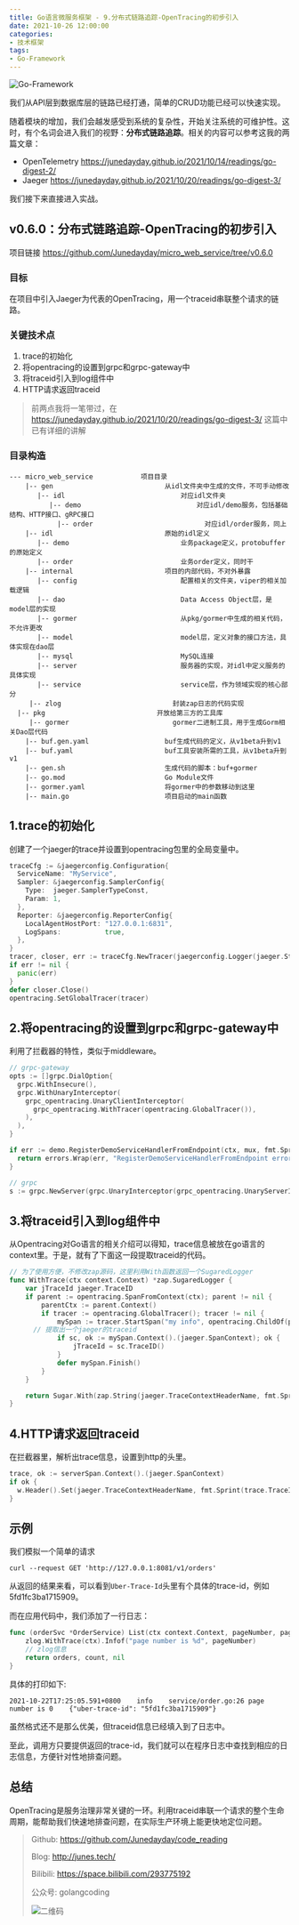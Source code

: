 ```yaml
---
title: Go语言微服务框架 - 9.分布式链路追踪-OpenTracing的初步引入
date: 2021-10-26 12:00:00
categories: 
- 技术框架
tags:
- Go-Framework
---
```


![Go-Framework](https://i.loli.net/2021/08/15/QfmqMJGaNOgt7LC.jpg)

我们从API层到数据库层的链路已经打通，简单的CRUD功能已经可以快速实现。

随着模块的增加，我们会越发感受到系统的复杂性，开始关注系统的可维护性。这时，有个名词会进入我们的视野：**分布式链路追踪**。相关的内容可以参考这我的两篇文章：

- OpenTelemetry https://junedayday.github.io/2021/10/14/readings/go-digest-2/
- Jaeger https://junedayday.github.io/2021/10/20/readings/go-digest-3/

我们接下来直接进入实战。

<!-- more -->

## v0.6.0：分布式链路追踪-OpenTracing的初步引入

项目链接 https://github.com/Junedayday/micro_web_service/tree/v0.6.0

### 目标

在项目中引入Jaeger为代表的OpenTracing，用一个traceid串联整个请求的链路。

### 关键技术点

1. trace的初始化
2. 将opentracing的设置到grpc和grpc-gateway中
3. 将traceid引入到log组件中
4. HTTP请求返回traceid

> 前两点我将一笔带过，在 https://junedayday.github.io/2021/10/20/readings/go-digest-3/ 这篇中已有详细的讲解

### 目录构造

```
--- micro_web_service            项目目录
	|-- gen                            从idl文件夹中生成的文件，不可手动修改
	   |-- idl                             对应idl文件夹
	      |-- demo                             对应idl/demo服务，包括基础结构、HTTP接口、gRPC接口
	    	|-- order                            对应idl/order服务，同上
	|-- idl                            原始的idl定义
	   |-- demo                            业务package定义，protobuffer的原始定义
	   |-- order                           业务order定义，同时干
	|-- internal                       项目的内部代码，不对外暴露
	   |-- config                          配置相关的文件夹，viper的相关加载逻辑
	   |-- dao                             Data Access Object层，是model层的实现
	   |-- gormer                          从pkg/gormer中生成的相关代码，不允许更改
	   |-- model                           model层，定义对象的接口方法，具体实现在dao层
	   |-- mysql                           MySQL连接
	   |-- server                          服务器的实现，对idl中定义服务的具体实现
	   |-- service                         service层，作为领域实现的核心部分
     |-- zlog                            封装zap日志的代码实现
  |-- pkg                            开放给第三方的工具库
     |-- gormer                          gormer二进制工具，用于生成Gorm相关Dao层代码
	|-- buf.gen.yaml                   buf生成代码的定义，从v1beta升到v1
	|-- buf.yaml                       buf工具安装所需的工具，从v1beta升到v1
	|-- gen.sh                         生成代码的脚本：buf+gormer
	|-- go.mod                         Go Module文件
	|-- gormer.yaml                    将gormer中的参数移动到这里
	|-- main.go                        项目启动的main函数
```

## 1.trace的初始化

创建了一个jaeger的trace并设置到opentracing包里的全局变量中。

```go
traceCfg := &jaegerconfig.Configuration{
  ServiceName: "MyService",
  Sampler: &jaegerconfig.SamplerConfig{
    Type:  jaeger.SamplerTypeConst,
    Param: 1,
  },
  Reporter: &jaegerconfig.ReporterConfig{
    LocalAgentHostPort: "127.0.0.1:6831",
    LogSpans:           true,
  },
}
tracer, closer, err := traceCfg.NewTracer(jaegerconfig.Logger(jaeger.StdLogger))
if err != nil {
  panic(err)
}
defer closer.Close()
opentracing.SetGlobalTracer(tracer)
```

## 2.将opentracing的设置到grpc和grpc-gateway中

利用了拦截器的特性，类似于middleware。

```go
// grpc-gateway
opts := []grpc.DialOption{
  grpc.WithInsecure(),
  grpc.WithUnaryInterceptor(
    grpc_opentracing.UnaryClientInterceptor(
      grpc_opentracing.WithTracer(opentracing.GlobalTracer()),
    ),
  ),
}

if err := demo.RegisterDemoServiceHandlerFromEndpoint(ctx, mux, fmt.Sprintf(":%d", config.Viper.GetInt("server.grpc.port")), opts); err != nil {
  return errors.Wrap(err, "RegisterDemoServiceHandlerFromEndpoint error")
}

// grpc
s := grpc.NewServer(grpc.UnaryInterceptor(grpc_opentracing.UnaryServerInterceptor(grpc_opentracing.WithTracer(opentracing.GlobalTracer()))))

```

## 3.将traceid引入到log组件中

从Opentracing对Go语言的相关介绍可以得知，trace信息被放在go语言的context里。于是，就有了下面这一段提取traceid的代码。

```go
// 为了使用方便，不修改zap源码，这里利用With函数返回一个SugaredLogger
func WithTrace(ctx context.Context) *zap.SugaredLogger {
	var jTraceId jaeger.TraceID
	if parent := opentracing.SpanFromContext(ctx); parent != nil {
		parentCtx := parent.Context()
		if tracer := opentracing.GlobalTracer(); tracer != nil {
			mySpan := tracer.StartSpan("my info", opentracing.ChildOf(parentCtx))
      // 提取出一个jaeger的traceid
			if sc, ok := mySpan.Context().(jaeger.SpanContext); ok {
				jTraceId = sc.TraceID()
			}
			defer mySpan.Finish()
		}
	}

	return Sugar.With(zap.String(jaeger.TraceContextHeaderName, fmt.Sprint(jTraceId)))
}
```

## 4.HTTP请求返回traceid

在拦截器里，解析出trace信息，设置到http的头里。

```go
trace, ok := serverSpan.Context().(jaeger.SpanContext)
if ok {
  w.Header().Set(jaeger.TraceContextHeaderName, fmt.Sprint(trace.TraceID()))
}
```

## 示例

我们模拟一个简单的请求

```shell
curl --request GET 'http://127.0.0.1:8081/v1/orders'
```

从返回的结果来看，可以看到`Uber-Trace-Id`头里有个具体的trace-id，例如5fd1fc3ba1715909。

而在应用代码中，我们添加了一行日志：

```go
func (orderSvc *OrderService) List(ctx context.Context, pageNumber, pageSize int, condition *gormer.OrderOptions) ([]gormer.Order, int64, error) {
	zlog.WithTrace(ctx).Infof("page number is %d", pageNumber)
	// zlog信息
	return orders, count, nil
}
```

具体的打印如下:

```
2021-10-22T17:25:05.591+0800	info	service/order.go:26	page number is 0	{"uber-trace-id": "5fd1fc3ba1715909"}
```

虽然格式还不是那么优美，但traceid信息已经填入到了日志中。

至此，调用方只要提供返回的trace-id，我们就可以在程序日志中查找到相应的日志信息，方便针对性地排查问题。

## 总结

OpenTracing是服务治理非常关键的一环。利用traceid串联一个请求的整个生命周期，能帮助我们快速地排查问题，在实际生产环境上能更快地定位问题。



> Github: https://github.com/Junedayday/code_reading
>
> Blog: http://junes.tech/
>
> Bilibili: https://space.bilibili.com/293775192
>
> 公众号: golangcoding
>
>  ![二维码](https://i.loli.net/2021/02/28/RPzy7Hjc9GZ8I3e.jpg)

